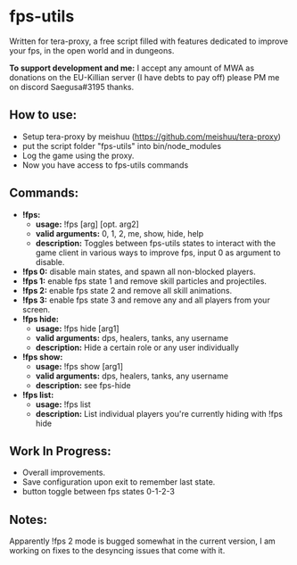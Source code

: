 # fps-utils

  Written for tera-proxy, a free script filled with features dedicated to improve your fps, in the open world and in dungeons.

  **To support development and me:** I accept any amount of MWA as donations on the EU-Killian server (I have debts to pay off) please PM me on discord Saegusa#3195 thanks.

## How to use:
* Setup tera-proxy by meishuu (https://github.com/meishuu/tera-proxy)
* put the script folder "fps-utils" into bin/node_modules
* Log the game using the proxy.
* Now you have access to fps-utils commands

## Commands:
* **!fps:**
    * **usage:** !fps [arg] [opt. arg2]
    * **valid arguments:** 0, 1, 2, me, show, hide, help
    * **description:** Toggles between fps-utils states to interact with the game client in various ways to improve fps, input 0 as argument to disable.
* **!fps 0:** disable main states, and spawn all non-blocked players.
* **!fps 1:** enable fps state 1 and remove skill particles and projectiles.
* **!fps 2:** enable fps state 2 and remove all skill animations.
* **!fps 3:** enable fps state 3 and remove any and all players from your screen.
* **!fps hide:**
    * **usage:** !fps hide [arg1]
    * **valid arguments:** dps, healers, tanks, any username
    * **description:** Hide a certain role or any user individually
* **!fps show:**
    * **usage:** !fps show [arg1]
    * **valid arguments:** dps, healers, tanks, any username
    * **description:** see fps-hide
* **!fps list:**
    * **usage:** !fps list
    * **description:** List individual players you're currently hiding with !fps hide


## Work In Progress:
* Overall improvements.
* Save configuration upon exit to remember last state.
* button toggle between fps states 0-1-2-3

## Notes:

Apparently !fps 2 mode is bugged somewhat in the current version, I am working on fixes to the desyncing issues that come with it.